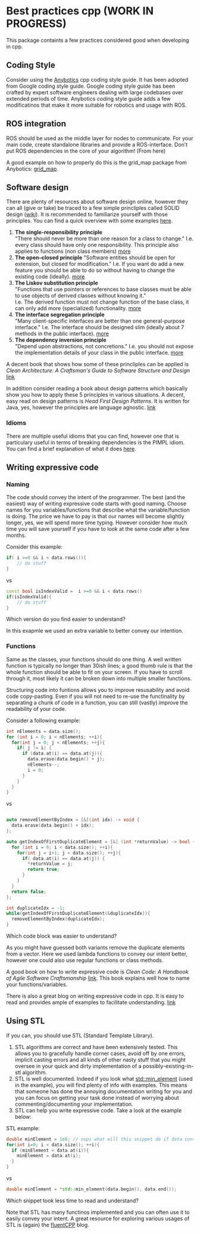 # Best practices cpp (WORK IN PROGRESS)

This package containts a few practices considered good when developing in cpp. 

## Coding Style

Consider using the [Anybotics](https://anybotics.github.io/styleguide/cppguide.html) cpp coding style guide. It has been adopted from Google coding style guide. Google coding style guide has been crafted by expert software engineers dealing with large codebases over extended periods of time. Anybotics coding style guide adds a few modificatinos that make it more suitable for robotics and usage with ROS. 

## ROS integration

ROS should be used as the middle layer for nodes to communicate. For your main code, create standalone libraries and provide a ROS-interface. Don’t put ROS dependencies in the core of your algorithm! (From here)

A good example on how to properly do this is the grid_map package from Anybotics: [grid_map](https://github.com/ANYbotics/grid_map).

## Software design

There are plenty of resources about software design online, however they can all (give or take) be traced to a few simple princliples called SOLID design ([wiki](https://en.wikipedia.org/wiki/SOLID)). It is recommended to
familiarize yourself with those principles. You can find a quick overview with some examples [here](https://www.digitalocean.com/community/conceptual_articles/s-o-l-i-d-the-first-five-principles-of-object-oriented-design#single-responsibility-principle).


1. **The single-responsibility principle**  
  "There should never be more than one reason for a class to change."
   I.e. every class should have only one responsibility. This principle also applies to functions (non class members) [more](https://www.cs.utexas.edu/users/downing/papers/SRP-1996.pdf)
2. **The open–closed principle** 
   "Software entities should be open for extension, but closed for modification."
   I.e. If you want do add a new feature you should be able to do so without having to change the existing code (ideally). [more](https://courses.cs.duke.edu/fall07/cps108/papers/ocp.pdf)
3. **The Liskov substitution principle**  
  "Functions that use pointers or references to base classes must be able to use objects of derived classes without knowing it."   
  I.e. The derived function must not change function of the base class, it can only add more (specialized) functionality. [more](https://www.labri.fr/perso/clement/enseignements/ao/LSP.pdf)
4. **The interface segregation principle**  
   "Many client-specific interfaces are better than one general-purpose interface."
   I.e. The interface should be designed slim (ideally about 7 methods in the public interface). [more](https://www.cs.utexas.edu/users/downing/papers/ISP-1996.pdf)
5. **The dependency inversion principle**  
   "Depend upon abstractions, not concretions." 
   I.e. you should not expose the implementation details of your class in the public interface. [more](https://www.labri.fr/perso/clement/enseignements/ao/DIP.pdf)
   
 A decent book that shows how some of these princliples can be applied is *Clean Architecture: A Craftsman's Guide to Software Structure and Design* [link](https://www.amazon.com/Clean-Architecture-Craftsmans-Software-Structure/dp/0134494164)
 
 In addition consider reading a book about design patterns which basically show you how to apply these 5 principles in various situations. A decent, easy read on design patterns is *Head First Design Patterns*. It is written for Java, yes, however the principles are language agnostic. [link](https://www.amazon.com/Head-First-Design-Patterns-Brain-Friendly/dp/0596007124)
 
### Idioms

There are multiple useful idioms that you can find, however one that is particulary useful in terms of breaking dependencies is the PIMPL idiom.
You can find a brief explanation of what it does [here](https://cpppatterns.com/patterns/pimpl.html).


## Writing expressive code


### Naming
The code should convey the intent of the programmer. The best (and the easiest) way of writing expressive code starts with good naming. Choose names for you variables/functions that describe what the variable/function is doing. The price we have to pay is that our names will become slightly longer, yes, we will spend more time typing. However consider how much time you will save yourself if you have to look at the same code after a few months.

Consider this example:

```cpp
if( i >=0 && i < data.rows()){
    // do stuff
}
```
vs

```cpp
const bool isIndexValid =  i >=0 && i < data.rows()
if(isIndexValid){
    // do stuff
}
```
Which version do you find easier to understand?

In this exapmle we used an extra variable to better convey our intention. 

### Functions

Same as the classes, your functions should do one thing. A well written function is typically no longer than 30ish lines; a good thumb rule is that the whole function should be able to fit on your screen. If you have to scroll through it, most likely it can be broken down into multiple smaller functions.  

Structuring code into funtions allows you to improve resusability and avoid code copy-pasting. Even if you will not need to re-use the functinality by separating a chunk of code in a function, you can still (vastly) improve the readability of your code.

Consider a following example:

```cpp
int nElements = data.size();
for (int i = 0; i < nElements; ++i){
  for(int j = 0; j < nElements; ++j){
    if( j != i) {
      if (data.at(i) == data.at(j)){
        data.erase(data.begin() + j);
        nElements--;
        i = 0;
      }
    }
  }
}
```

vs 

```cpp

auto removeElementByIndex = [&](int idx) -> void {
  data.erase(data.begin() + idx);
};

auto getIndexOfFirstDuplicateElement = [&] (int *returnValue) -> bool {
  for (int i = 0; i < data.size(); ++i){
    for(int j = i+1; j < data.size(); ++j){
      if( data.at(i) == data.at(j)) {
        *returnValue = j;
        return true;
      }
    }
  }
  return false;
};

int duplicateIdx = -1;
while(getIndexOfFirstDuplicateElement(&duplicateIdx)){
  removeElementByIndex(duplicateIdx);
}
```

Which code block was easier to understand?  

As you might have guessed both variants remove the duplicate elements from a vector. Here we used lambda functions to convey our intent better, however one could also use regular functions or class methods.

A good book on how to write expressive code is *Clean Code: A Handbook of Agile Software Craftsmanship* [link](https://www.amazon.com/Clean-Code-Handbook-Software-Craftsmanship/dp/0132350882). This book explains well how to name your functions/variables.  

There is also a great blog on writing expressive code in cpp. It is easy to read and provides ample of examples to facilitate understanding. [link](https://www.fluentcpp.com/posts/)

## Using STL

If you can, you should use STL (Standard Template Library).

1. STL algorithms are correct and have been extensively tested. This allows you to gracefully handle corner cases, avoid off by one errors, implicit casting errors and all kinds of other nasty stuff that you might oversee in your quick and dirty implementation of a possibly-existing-in-stl algorithm.
2. STL is well documented. Indeed if you look what [std::min_element](https://en.cppreference.com/w/cpp/algorithm/min_element) (used in the example), you will find plenty of info with examples. This means that someone has done the annoying documentation writing for you and you can focus on getting your task done instead of worrying about commenting/documenting your implementation.
3. STL can help you write expressive code. Take a look at the example below:

STL example:

```cpp
double minElement = 1e8; // oops what will this snippet do if data containts numbers > 1e8 ???
for(int i=0; i < data.size(); ++i){
  if (minElement < data.at(i)){
    minElement = data.at(i);
  }
}
```
vs

```cpp
double minElement = *std::min_element(data.begin(), data.end());
```

Which snippet took less time to read and understand?  

Note that STL has many functinos implemented and you can often use it to easily convey your intent. A great resource for exploring various usages of STL is (again) the [fluentCPP](https://www.fluentcpp.com/STL/) blog.

